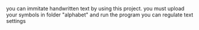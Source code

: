 you can immitate handwritten text by using this project.
you must upload your symbols in folder "alphabet" and run the program
you can regulate text settings
